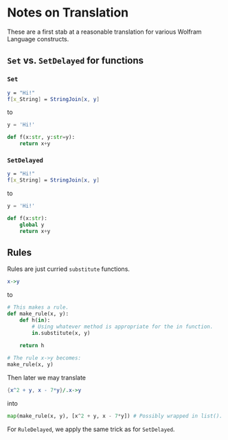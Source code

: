 # Notes on Translation

These are a first stab at a reasonable translation for various Wolfram Language constructs.

## `Set` vs. `SetDelayed` for functions

### `Set`

```mathematica
y = "Hi!"
f[x_String] = StringJoin[x, y]
```

to

```python
y = 'Hi!'

def f(x:str, y:str=y):
    return x+y
```

### `SetDelayed`


```mathematica
y = "Hi!"
f[x_String] = StringJoin[x, y]
```

to

```python
y = 'Hi!'

def f(x:str):
    global y
    return x+y
```

## Rules

Rules are just curried `substitute` functions.

```mathematica
x->y
```

to 

```python
# This makes a rule.
def make_rule(x, y):
    def h(in):
        # Using whatever method is appropriate for the in function.
        in.substitute(x, y) 
    
    return h

# The rule x->y becomes:
make_rule(x, y)
```

Then later we may translate

```mathematica
{x^2 + y, x - 7*y}/.x->y
```

into

```python
map(make_rule(x, y), [x^2 + y, x - 7*y]) # Possibly wrapped in list().
```

For `RuleDelayed`, we apply the same trick as for `SetDelayed`.